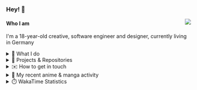 ### Hey! 👋

[<img src="https://lanyard-profile-readme.vercel.app/api/228965621478588416" align="right">](https://discord.com/users/228965621478588416)

#### Who I am

I'm a 18-year-old creative, software engineer and designer, currently living in Germany

<details>
  <summary>💼 What I do</summary>

I currently am working on starting a publishing and management company for creatives.
I also am creative lead, community manager, and web developer at the Minecraft Server [Xenyria](https://xenyria.net) and the team behind it, [Pixelground Labs](https://pixelgroundlabs.com).
</details>

<details>
  <summary>📁 Projects & Repositories</summary>

<table>
    <thead>
        <tr>
            <th colspan=2>Svelte Libraries</th>
        </tr>
    </thead>
    <tbody>
        <tr>
            <td><a href="https://github.com/pixelgroundlabs/svelte-skinview3d">pixelgroundlabs/svelte-skinview3d</a></td>
            <td>A svelte component for rendering Minecraft SKins in 3D based on <a href="https://github.com/bs-community/skinview3d">skinview3d</a></td>
        </tr>
    </tbody>
    <thead>
        <tr>
            <th colspan=2>Minecraft Mods</th>
        </tr>
    </thead>
    <tbody>
        <tr>
            <td><a href="https://github.com/XenyriaNET/xeem">Xenyria Experience Enhancement Mod</a></td>
            <td>A client-side Minecraft Mod aiming to improve the experience on the Xenyria Minecraft Server</td>
        </tr>
    </tbody>
    <thead>
        <tr>
            <th colspan=2>Old Stuff</th>
        </tr>
    </thead>
    <tbody>
        <tr>
            <td><a href="https://github.com/OfficialCRUGG/lwstatus">lwstatus</a></td>
            <td>Lightweight webserver exposing various system metrics as a JSON endpoint and frontend</td>
        </tr>
        <tr>
            <td><a href="https://github.com/OfficialCRUGG/cfddns">cfddns / cloudflare-dyndns</a></td>
            <td>Simple application to run in the background that regularly checks for IP address changes and updates specific Cloudflare DNS Records accordingly. <s><i>Not sure how this still works...</i></s></td>
        </tr>
    </tbody>
</table>

</details>

<details>
  <summary>✉️ How to get in touch</summary>
  
> Sorted by how quickly you can expect a reply
- [Hit me up on Discord](https://discord.com/users/228965621478588416)
- [Hit me up on Twitter](https://twitter.com/cruggdev)
- [Send me a mail](mailto:me@crg.sh)
</details>


<details>
  <summary>🌸 My recent anime & manga activity</summary>
  
<!-- ANILIST_ACTIVITY:start -->

-   📺 Paused watching [Classroom of the Elite Season 3](https://anilist.co/anime/146066) (23:27, 21 June 2024)
-   📺 Watched episode 11 of [The Dangers in My Heart](https://anilist.co/anime/153152) (23:20, 21 June 2024)
-   📺 Plans to watch [Zombie Land Saga Movie](https://anilist.co/anime/140337) (12:23, 21 June 2024)
-   📺 Plans to watch [ZOMBIE LAND SAGA REVENGE](https://anilist.co/anime/110733) (12:23, 21 June 2024)
-   📺 Completed [ZOMBIE LAND SAGA](https://anilist.co/anime/103871) (12:20, 21 June 2024)

<!-- ANILIST_ACTIVITY:end -->
</details>

<details>
  <summary>⏱️ WakaTime Statistics</summary>

<!--START_SECTION:waka-->

```txt
From: 14 June 2024 - To: 21 June 2024

Svelte       4 hrs 32 mins   ████████▓░░░░░░░░░░░░░░░░   35.10 %
TypeScript   3 hrs 26 mins   ██████▓░░░░░░░░░░░░░░░░░░   26.61 %
JavaScript   2 hrs 56 mins   █████▓░░░░░░░░░░░░░░░░░░░   22.78 %
Prisma       33 mins         █░░░░░░░░░░░░░░░░░░░░░░░░   04.34 %
JSON         32 mins         █░░░░░░░░░░░░░░░░░░░░░░░░   04.17 %
```

<!--END_SECTION:waka-->
</details>
